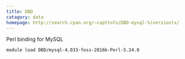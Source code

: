 ```yaml
---
title: DBD
catagory: data 
homepage: http://search.cpan.org/~capttofu/DBD-mysql-%(version)s/
---
```

Perl binding for MySQL
```
module load DBD/mysql-4.033-foss-2016b-Perl-5.24.0
```
